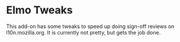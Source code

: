 Elmo Tweaks
===========

This add-on has some tweaks to speed up doing sign-off reviews on l10n.mozilla.org. It is currently
not pretty, but gets the job done.
